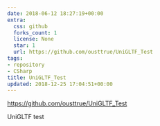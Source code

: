 ```yaml
---
date: 2018-06-12 18:27:19+00:00
extra:
  css: github
  forks_count: 1
  license: None
  star: 1
  url: https://github.com/ousttrue/UniGLTF_Test
tags:
- repository
- CSharp
title: UniGLTF_Test
updated: 2018-12-25 17:04:51+00:00
---
```


<https://github.com/ousttrue/UniGLTF_Test>

UniGLTF test
